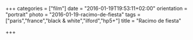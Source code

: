 +++
categories = ["film"]
date = "2016-01-19T19:53:11+02:00"
orientation = "portrait"
photo = "2016-01-19-racimo-de-fiesta"
tags = ["paris","france","black & white","ilford","hp5+"]
title = "Racimo de fiesta"

+++
